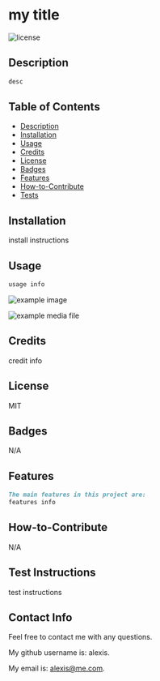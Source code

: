 # my title

![license](https://img.shields.io/badge/license-MIT-lightgreen)

## Description

```md
desc
```

## Table of Contents

- [Description](#description)
- [Installation](#installation)
- [Usage](#usage)
- [Credits](#credits)
- [License](#license)
- [Badges](#badges)
- [Features](#features)
- [How-to-Contribute](#how-to-contribute)
- [Tests](tests)

## Installation

install instructions

## Usage

```md
usage info
```

![example image](yes)

![example media file](yes)

## Credits

credit info 

## License

MIT 

## Badges

N/A

## Features

```md
The main features in this project are:
features info
```

## How-to-Contribute

N/A

## Test Instructions

test instructions
  
## Contact Info

Feel free to contact me with any questions.

My github username is: alexis.

My email is: alexis@me.com.
